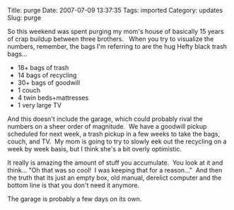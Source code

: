 Title: purge
Date: 2007-07-09 13:37:35
Tags: imported
Category: updates
Slug: purge

So this weekend was spent purging my mom's house of basically 15 years of crap buildup between three brothers.   When you try to visualize the numbers, remember, the bags I'm referring to are the hug Hefty black trash bags...

<ul>
	<li>18+ bags of trash</li>
	<li>14 bags of recycling</li>
	<li>30+ bags of goodwill</li>
	<li>1 couch</li>
	<li>4 twin beds+mattresses</li>
	<li>1 very large TV</li>
</ul>

And this doesn't include the garage, which could probably rival the numbers on a sheer order of magnitude.  We have a goodwill pickup scheduled for next week, a trash pickup in a few weeks to take the bags, couch, and TV.  My mom is going to try to slowly eek out the recycling on a week by week basis, but I think she's a bit overly optimistic.

It really is amazing the amount of stuff you accumulate.  You look at it and think... "Oh that was so cool!  I was keeping that for a reason..."  And then the truth that its just an empty box, old manual, derelict computer and the bottom line is that you don't need it anymore.

The garage is probably a few days on its own.
